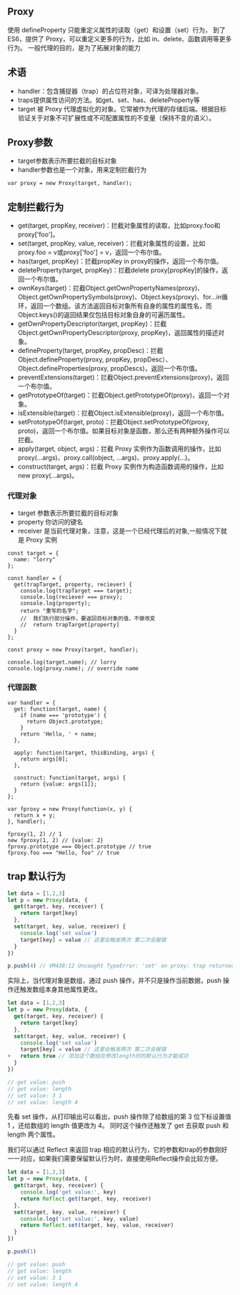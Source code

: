 ## Proxy

使用 defineProperty 只能重定义属性的读取（get）和设置（set）行为，
到了 ES6，提供了 Proxy，可以重定义更多的行为，比如 in、delete、函数调用等更多行为。
一般代理的目的，是为了拓展对象的能力

## 术语

- handler：包含捕捉器（trap）的占位符对象，可译为处理器对象。
- traps提供属性访问的方法。如get、set、has、deleteProperty等
- target 被 Proxy 代理虚拟化的对象。它常被作为代理的存储后端。根据目标验证关于对象不可扩展性或不可配置属性的不变量（保持不变的语义）。

## Proxy参数

- target参数表示所要拦截的目标对象
- handler参数也是一个对象，用来定制拦截行为

```
var proxy = new Proxy(target, handler);
```

## 定制拦截行为

- get(target, propKey, receiver)：拦截对象属性的读取，比如proxy.foo和proxy['foo']。
- set(target, propKey, value, receiver)：拦截对象属性的设置，比如proxy.foo = v或proxy['foo'] = v，返回一个布尔值。
- has(target, propKey)：拦截propKey in proxy的操作，返回一个布尔值。
- deleteProperty(target, propKey)：拦截delete proxy[propKey]的操作，返回一个布尔值。
- ownKeys(target)：拦截Object.getOwnPropertyNames(proxy)、Object.getOwnPropertySymbols(proxy)、Object.keys(proxy)、for...in循环，返回一个数组。该方法返回目标对象所有自身的属性的属性名，而Object.keys()的返回结果仅包括目标对象自身的可遍历属性。
- getOwnPropertyDescriptor(target, propKey)：拦截Object.getOwnPropertyDescriptor(proxy, propKey)，返回属性的描述对象。
- defineProperty(target, propKey, propDesc)：拦截Object.defineProperty(proxy, propKey, propDesc）、Object.defineProperties(proxy, propDescs)，返回一个布尔值。
- preventExtensions(target)：拦截Object.preventExtensions(proxy)，返回一个布尔值。
- getPrototypeOf(target)：拦截Object.getPrototypeOf(proxy)，返回一个对象。
- isExtensible(target)：拦截Object.isExtensible(proxy)，返回一个布尔值。
- setPrototypeOf(target, proto)：拦截Object.setPrototypeOf(proxy, proto)，返回一个布尔值。如果目标对象是函数，那么还有两种额外操作可以拦截。
- apply(target, object, args)：拦截 Proxy 实例作为函数调用的操作，比如proxy(...args)、proxy.call(object, ...args)、proxy.apply(...)。
- construct(target, args)：拦截 Proxy 实例作为构造函数调用的操作，比如new proxy(...args)。

### 代理对象

- target 参数表示所要拦截的目标对象
- property 你访问的键名
- receiver 是当前代理对象，注意，这是一个已经代理后的对象,一般情况下就是 Proxy 实例

```
const target = {
  name: "lorry"
};

const handler = {
  get(trapTarget, property, reciever) {
    console.log(trapTarget === target);
    console.log(reciever === proxy);
    console.log(property);
    return "重写的名字";
    //  我们执行部分操作，要返回目标对象的值，不做改变
    //  return trapTarget[property]
  }
};

const proxy = new Proxy(target, handler);

console.log(target.name); // lorry
console.log(proxy.name); // override name
```

### 代理函数
```
var handler = {
  get: function(target, name) {
    if (name === 'prototype') {
      return Object.prototype;
    }
    return 'Hello, ' + name;
  },

  apply: function(target, thisBinding, args) {
    return args[0];
  },

  construct: function(target, args) {
    return {value: args[1]};
  }
};

var fproxy = new Proxy(function(x, y) {
  return x + y;
}, handler);

fproxy(1, 2) // 1
new fproxy(1, 2) // {value: 2}
fproxy.prototype === Object.prototype // true
fproxy.foo === "Hello, foo" // true
```

## trap 默认行为


```js
let data = [1,2,3]
let p = new Proxy(data, {
  get(target, key, receiver) {
    return target[key]
  },
  set(target, key, value, receiver) {
    console.log('set value')
    target[key] = value // 这里会触发两次 第二次会报错
  }
})

p.push(4) // VM438:12 Uncaught TypeError: 'set' on proxy: trap returned falsish for property '3'

```

实际上，当代理对象是数组，通过 push 操作，并不只是操作当前数据，push 操作还触发数组本身其他属性更改。



```js
let data = [1,2,3]
let p = new Proxy(data, {
  get(target, key, receiver) {
    return target[key]
  },
  set(target, key, value, receiver) {
    console.log('set value')
    target[key] = value // 这里会触发两次 第二次会报错
+   return true // 添加这个数组在修改length时的默认行为才能成功
  }
})

// get value: push
// get value: length
// set value: 3 1
// set value: length 4
```


先看 set 操作，从打印输出可以看出，push 操作除了给数组的第 3 位下标设置值 1 ，还给数组的 length 值更改为 4。 同时这个操作还触发了 get 去获取 push 和 length 两个属性。


我们可以通过 Reflect 来返回 trap 相应的默认行为，它的参数和trap的参数刚好一一对应，如果我们需要保留默认行为时，直接使用Reflect操作会比较方便。

```js
let data = [1,2,3]
let p = new Proxy(data, {
  get(target, key, receiver) {
    console.log('get value:', key)
    return Reflect.get(target, key, receiver)
  },
  set(target, key, value, receiver) {
    console.log('set value:', key, value)
    return Reflect.set(target, key, value, receiver)
  }
})

p.push(1)

// get value: push
// get value: length
// set value: 3 1
// set value: length 4

```